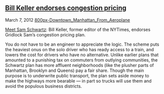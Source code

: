 ## [Bill Keller endorses congestion pricing](/2012/03/07/bill-keller-endorses-congestion-pricing/ "Bill Keller endorses congestion pricing")

March 7, 2012
[800px-Downtown_Manhattan_From_Aeroplane](http://priceroads.com/2012/03/07/bill-keller-endorses-congestion-pricing/)

[Meet Sam Schwartz](http://www.nytimes.com/2012/03/05/opinion/keller-meet-sam-schwartz.html?pagewanted=1&_r=1): Bill Keller, former editor of the NYTimes, endorses Gridlock Sam’s congestion pricing plan.

You do not have to be an engineer to appreciate the logic. The scheme puts the heaviest onus on the solo driver who has ready access to a train, and lowers the cost for drivers who have no alternative. Unlike earlier plans that amounted to a punishing tax on commuters from outlying communities, the Schwartz plan has more affluent neighborhoods (like the plusher parts of Manhattan, Brooklyn and Queens) pay a fair share. Though the main purpose is to underwrite public transport, the plan sets aside money to make the highways more bearable — in part so trucks will use them and avoid the populous business districts.

					            
